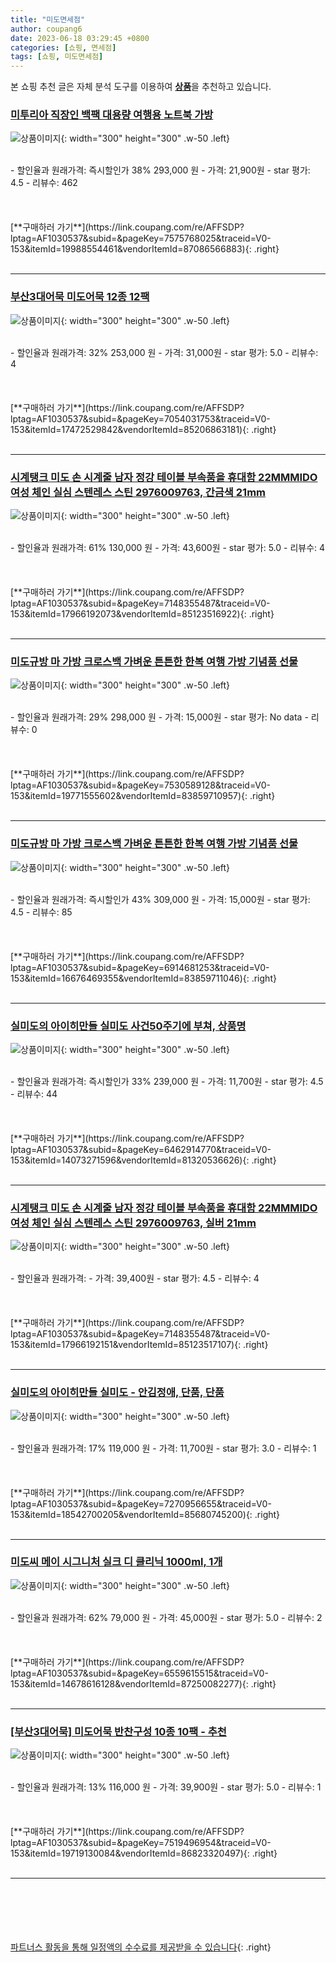 ```yaml
---
title: "미도면세점"
author: coupang6
date: 2023-06-18 03:29:45 +0800
categories: [쇼핑, 면세점]
tags: [쇼핑, 미도면세점]
---
```


본 쇼핑 추천 글은 자체 분석 도구를 이용하여 [**상품**](https://link.coupang.com/a/bao1ui)을 추천하고 있습니다.

### [미투리아 직장인 백팩 대용량 여행용 노트북 가방](https://link.coupang.com/re/AFFSDP?lptag=AF1030537&subid=&pageKey=7575768025&traceid=V0-153&itemId=19988554461&vendorItemId=87086566883)

![상품이미지](https://thumbnail8.coupangcdn.com/thumbnails/remote/230x230ex/image/vendor_inventory/7f48/c39efaa4fb5564bfb65ad2a552318bf662296f709c7928257d61381bffad.jpg){: width="300" height="300" .w-50 .left}


<br>
- 할인율과 원래가격: 즉시할인가 38%  293,000   원
- 가격: 21,900원
- star 평가: 4.5
- 리뷰수: 462
<br>
<br>
<br>
<br>
[**구매하러 가기**](https://link.coupang.com/re/AFFSDP?lptag=AF1030537&subid=&pageKey=7575768025&traceid=V0-153&itemId=19988554461&vendorItemId=87086566883){: .right}
<br>
<br>

---

### [부산3대어묵 미도어묵 12종 12팩](https://link.coupang.com/re/AFFSDP?lptag=AF1030537&subid=&pageKey=7054031753&traceid=V0-153&itemId=17472529842&vendorItemId=85206863181)

![상품이미지](https://thumbnail9.coupangcdn.com/thumbnails/remote/230x230ex/image/vendor_inventory/379a/c631e3082479fe37ecb2fdd2d91dcf537c08e25bb37b5c3978c4a6b0803a.png){: width="300" height="300" .w-50 .left}


<br>
- 할인율과 원래가격: 32%  253,000   원
- 가격: 31,000원
- star 평가: 5.0
- 리뷰수: 4
<br>
<br>
<br>
<br>
[**구매하러 가기**](https://link.coupang.com/re/AFFSDP?lptag=AF1030537&subid=&pageKey=7054031753&traceid=V0-153&itemId=17472529842&vendorItemId=85206863181){: .right}
<br>
<br>

---

### [시계탱크 미도 손 시계줄 남자 정강 테이블 부속품을 휴대함 22MMMIDO 여성 체인 실심 스텐레스 스틴 2976009763, 간금색 21mm](https://link.coupang.com/re/AFFSDP?lptag=AF1030537&subid=&pageKey=7148355487&traceid=V0-153&itemId=17966192073&vendorItemId=85123516922)

![상품이미지](https://thumbnail10.coupangcdn.com/thumbnails/remote/230x230ex/image/vendor_inventory/28b8/50cc7e09c6ec5c7e6de1a63ba2163f559e7a7e356bcb8c0532bb80bafca6.jpeg){: width="300" height="300" .w-50 .left}


<br>
- 할인율과 원래가격: 61%  130,000   원
- 가격: 43,600원
- star 평가: 5.0
- 리뷰수: 4
<br>
<br>
<br>
<br>
[**구매하러 가기**](https://link.coupang.com/re/AFFSDP?lptag=AF1030537&subid=&pageKey=7148355487&traceid=V0-153&itemId=17966192073&vendorItemId=85123516922){: .right}
<br>
<br>

---

### [미도규방 마 가방 크로스백 가벼운 튼튼한 한복 여행 가방 기념품 선물](https://link.coupang.com/re/AFFSDP?lptag=AF1030537&subid=&pageKey=7530589128&traceid=V0-153&itemId=19771555602&vendorItemId=83859710957)

![상품이미지](https://thumbnail10.coupangcdn.com/thumbnails/remote/230x230ex/image/vendor_inventory/dc2c/bb96292c5bafd7390f548c20d5f7af0c83d687af36be922c4e532adee99d.jpg){: width="300" height="300" .w-50 .left}


<br>
- 할인율과 원래가격: 29%  298,000   원
- 가격: 15,000원
- star 평가: No data
- 리뷰수: 0
<br>
<br>
<br>
<br>
[**구매하러 가기**](https://link.coupang.com/re/AFFSDP?lptag=AF1030537&subid=&pageKey=7530589128&traceid=V0-153&itemId=19771555602&vendorItemId=83859710957){: .right}
<br>
<br>

---

### [미도규방 마 가방 크로스백 가벼운 튼튼한 한복 여행 가방 기념품 선물](https://link.coupang.com/re/AFFSDP?lptag=AF1030537&subid=&pageKey=6914681253&traceid=V0-153&itemId=16676469355&vendorItemId=83859711046)

![상품이미지](https://thumbnail9.coupangcdn.com/thumbnails/remote/230x230ex/image/vendor_inventory/d09f/ecbb9157b1107404dbb100bb070279ed39984b8d43f752b022f8308e53bf.jpg){: width="300" height="300" .w-50 .left}


<br>
- 할인율과 원래가격: 즉시할인가 43%  309,000   원
- 가격: 15,000원
- star 평가: 4.5
- 리뷰수: 85
<br>
<br>
<br>
<br>
[**구매하러 가기**](https://link.coupang.com/re/AFFSDP?lptag=AF1030537&subid=&pageKey=6914681253&traceid=V0-153&itemId=16676469355&vendorItemId=83859711046){: .right}
<br>
<br>

---

### [실미도의 아이히만들 실미도 사건50주기에 부쳐, 상품명](https://link.coupang.com/re/AFFSDP?lptag=AF1030537&subid=&pageKey=6462914770&traceid=V0-153&itemId=14073271596&vendorItemId=81320536626)

![상품이미지](https://thumbnail8.coupangcdn.com/thumbnails/remote/230x230ex/image/vendor_inventory/5c65/db2a63de24185cca4df0246265b49e733bdce73358de0925e460498a7413.jpg){: width="300" height="300" .w-50 .left}


<br>
- 할인율과 원래가격: 즉시할인가 33%  239,000   원
- 가격: 11,700원
- star 평가: 4.5
- 리뷰수: 44
<br>
<br>
<br>
<br>
[**구매하러 가기**](https://link.coupang.com/re/AFFSDP?lptag=AF1030537&subid=&pageKey=6462914770&traceid=V0-153&itemId=14073271596&vendorItemId=81320536626){: .right}
<br>
<br>

---

### [시계탱크 미도 손 시계줄 남자 정강 테이블 부속품을 휴대함 22MMMIDO 여성 체인 실심 스텐레스 스틴 2976009763, 실버 21mm](https://link.coupang.com/re/AFFSDP?lptag=AF1030537&subid=&pageKey=7148355487&traceid=V0-153&itemId=17966192151&vendorItemId=85123517107)

![상품이미지](https://thumbnail7.coupangcdn.com/thumbnails/remote/230x230ex/image/vendor_inventory/18ea/e5ce0424000a8e4c46ab3db985817ecd536e31d0436bde38942ecd146f1c.jpeg){: width="300" height="300" .w-50 .left}


<br>
- 할인율과 원래가격: 
- 가격: 39,400원
- star 평가: 4.5
- 리뷰수: 4
<br>
<br>
<br>
<br>
[**구매하러 가기**](https://link.coupang.com/re/AFFSDP?lptag=AF1030537&subid=&pageKey=7148355487&traceid=V0-153&itemId=17966192151&vendorItemId=85123517107){: .right}
<br>
<br>

---

### [실미도의 아이히만들 실미도 - 안김정애, 단품, 단품](https://link.coupang.com/re/AFFSDP?lptag=AF1030537&subid=&pageKey=7270956655&traceid=V0-153&itemId=18542700205&vendorItemId=85680745200)

![상품이미지](https://thumbnail10.coupangcdn.com/thumbnails/remote/230x230ex/image/vendor_inventory/18f9/3337f7d3cebaee70263731ec2f5ded06cb29947d2dc215d96d87851c61e2.jpg){: width="300" height="300" .w-50 .left}


<br>
- 할인율과 원래가격: 17%  119,000   원
- 가격: 11,700원
- star 평가: 3.0
- 리뷰수: 1
<br>
<br>
<br>
<br>
[**구매하러 가기**](https://link.coupang.com/re/AFFSDP?lptag=AF1030537&subid=&pageKey=7270956655&traceid=V0-153&itemId=18542700205&vendorItemId=85680745200){: .right}
<br>
<br>

---

### [미도씨 메이 시그니처 실크 디 클리닉 1000ml, 1개](https://link.coupang.com/re/AFFSDP?lptag=AF1030537&subid=&pageKey=6559615515&traceid=V0-153&itemId=14678616128&vendorItemId=87250082277)

![상품이미지](https://thumbnail7.coupangcdn.com/thumbnails/remote/230x230ex/image/vendor_inventory/065b/600db45ffcc8419d683b117b365a9f397e01324a197aa0aceef3fe073f13.jpg){: width="300" height="300" .w-50 .left}


<br>
- 할인율과 원래가격: 62%  79,000   원
- 가격: 45,000원
- star 평가: 5.0
- 리뷰수: 2
<br>
<br>
<br>
<br>
[**구매하러 가기**](https://link.coupang.com/re/AFFSDP?lptag=AF1030537&subid=&pageKey=6559615515&traceid=V0-153&itemId=14678616128&vendorItemId=87250082277){: .right}
<br>
<br>

---

### [[부산3대어묵] 미도어묵 반찬구성 10종 10팩 - 추천](https://link.coupang.com/re/AFFSDP?lptag=AF1030537&subid=&pageKey=7519496954&traceid=V0-153&itemId=19719130084&vendorItemId=86823320497)

![상품이미지](https://thumbnail10.coupangcdn.com/thumbnails/remote/230x230ex/image/vendor_inventory/b779/dfdd14192eeb64266f4140bd70d9072d463b10847f568886a80fdd0f3a48.jpg){: width="300" height="300" .w-50 .left}


<br>
- 할인율과 원래가격: 13%  116,000   원
- 가격: 39,900원
- star 평가: 5.0
- 리뷰수: 1
<br>
<br>
<br>
<br>
[**구매하러 가기**](https://link.coupang.com/re/AFFSDP?lptag=AF1030537&subid=&pageKey=7519496954&traceid=V0-153&itemId=19719130084&vendorItemId=86823320497){: .right}
<br>
<br>

---
<br><br><br><br><br> [파트너스 활동을 통해 일정액의 수수료를 제공받을 수 있습니다](https://link.coupang.com/a/bao1ui){: .right}